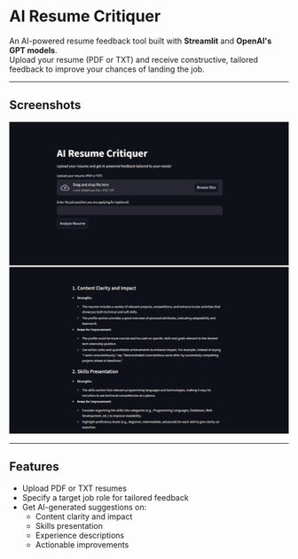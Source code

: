 # AI Resume Critiquer

An AI-powered resume feedback tool built with **Streamlit** and **OpenAI's GPT models**.  
Upload your resume (PDF or TXT) and receive constructive, tailored feedback to improve your chances of landing the job.

---

## Screenshots

![Screenshot of the upload interface](images/int.png)
![Screenshot of the feedback results](images/res.png)

---

## Features

- Upload PDF or TXT resumes
- Specify a target job role for tailored feedback
- Get AI-generated suggestions on:
  - Content clarity and impact
  - Skills presentation
  - Experience descriptions
  - Actionable improvements
